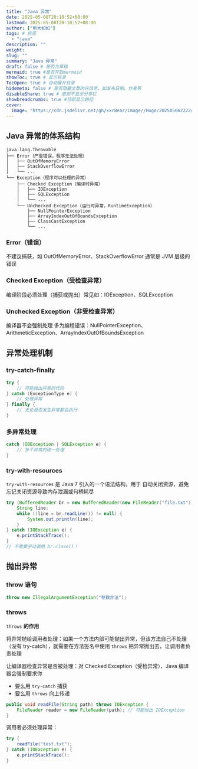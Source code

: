 ```yaml
---
title: "Java 异常"
date: 2025-05-08T20:10:52+08:00
lastmod: 2025-05-08T20:10:52+08:00
author: ["熊大如如"]
tags: # 标签
  - "java"
description: ""
weight:
slug: ""
summary: "Java 异常"
draft: false # 是否为草稿
mermaid: true #是否开启mermaid
showToc: true # 显示目录
TocOpen: true # 自动展开目录
hidemeta: false # 是否隐藏文章的元信息，如发布日期、作者等
disableShare: true # 底部不显示分享栏
showbreadcrumbs: true #顶部显示路径
cover:
  image: "https://cdn.jsdelivr.net/gh/xxrBear/image//Hugo/202505062222488.png" # 文章的图片
---
```


## Java 异常的体系结构

```
java.lang.Throwable
├── Error（严重错误，程序无法处理）
│   ├── OutOfMemoryError
│   ├── StackOverflowError
│   └── ...
└── Exception（程序可以处理的异常）
    ├── Checked Exception（编译时异常）
    │   ├── IOException
    │   ├── SQLException
    │   └── ...
    └── Unchecked Exception（运行时异常，RuntimeException）
        ├── NullPointerException
        ├── ArrayIndexOutOfBoundsException
        ├── ClassCastException
        └── ...
```

### Error（错误）

不建议捕获，如 OutOfMemoryError、StackOverflowError 通常是 JVM 层级的错误

### Checked Exception（受检查异常）

编译阶段必须处理（捕获或抛出）常见如：IOException、SQLException

### Unchecked Exception（非受检查异常）

编译器不会强制处理 多为编程错误：NullPointerException、ArithmeticException、ArrayIndexOutOfBoundsException

## 异常处理机制

### try-catch-finally

```java
try {
    // 可能抛出异常的代码
} catch (ExceptionType e) {
    // 处理异常
} finally {
    // 无论是否发生异常都会执行
}
```

### 多异常处理

```java
catch (IOException | SQLException e) {
    // 多个异常的统一处理
}
```

### try-with-resources

`try-with-resources` 是 Java 7 引入的一个语法结构，用于 自动关闭资源，避免忘记关闭资源导致内存泄漏或句柄耗尽

```java
try (BufferedReader br = new BufferedReader(new FileReader("file.txt"))) {
    String line;
    while ((line = br.readLine()) != null) {
        System.out.println(line);
    }
} catch (IOException e) {
    e.printStackTrace();
}
// 不需要手动调用 br.close()！
```

## 抛出异常

### throw 语句

```java
throw new IllegalArgumentException("参数非法");
```

### throws

`throws` **的作用**

将异常抛给调用者处理：如果一个方法内部可能抛出异常，但该方法自己不处理（没有 try-catch），就需要在方法签名中使用 `throws` 把异常抛出去，让调用者负责处理

让编译器检查异常是否被处理：对 Checked Exception（受检异常），Java 编译器会强制要求你

- 要么用 `try-catch` 捕获
- 要么用 `throws` 向上传递

```java
public void readFile(String path) throws IOException {
    FileReader reader = new FileReader(path); // 可能抛出 IOException
}
```

调用者必须处理异常：

```java
try {
    readFile("test.txt");
} catch (IOException e) {
    e.printStackTrace();
}
```
